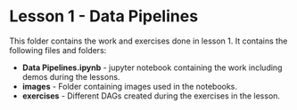 # Lesson 1 - Data Pipelines

This folder contains the work and exercises done in lesson 1. It contains the following files and folders:
* **Data Pipelines.ipynb** - jupyter notebook containing the work including demos during the lessons.
* **images** - Folder containing images used in the notebooks.
* **exercises** - Different DAGs created during the exercises in the lesson.